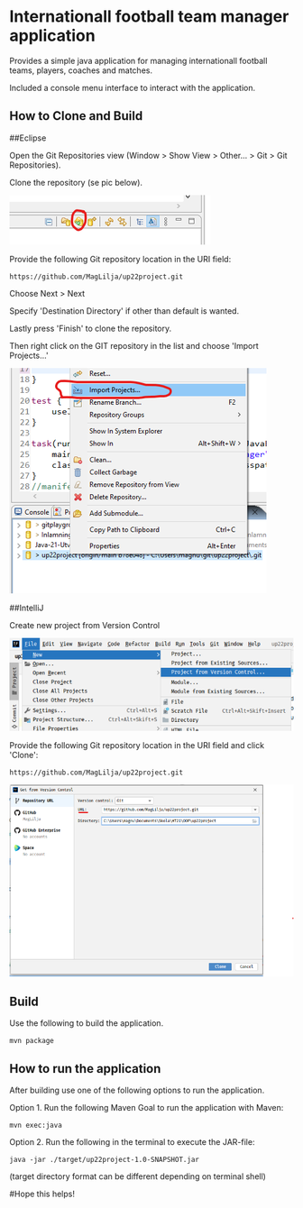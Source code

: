 # Internationall football team manager application

Provides a simple java application for managing internationall football teams, players, coaches and matches. 

Included a console menu interface to interact with the application.  

## How to Clone and Build

##Eclipse

Open the Git Repositories view (Window > Show View > Other... > Git > Git Repositories).


Clone the repository (se pic below). 

![img.png](ReadMeImages/img.png)

Provide the following Git repository location in the URI field:

    https://github.com/MagLilja/up22project.git

Choose Next > Next

Specify 'Destination Directory' if other than default is wanted.

Lastly press 'Finish' to clone the repository. 

Then right click on the GIT repository in the list and choose 'Import Projects...'

![img_1.png](ReadMeImages/img_1.png)

##IntelliJ

Create new project from Version Control

![img_2.png](ReadMeImages/img_2.png)

Provide the following Git repository location in the URI field and click 'Clone':

    https://github.com/MagLilja/up22project.git

![img_1In.png](ReadMeImages/img_1In.png)

## Build
Use the following to build the application.

    mvn package

## How to run the application
After building use one of the following options to run the application. 

Option 1. Run the following Maven Goal to run the application with Maven:

    mvn exec:java

Option 2. Run the following in the terminal to execute the JAR-file:

    java -jar ./target/up22project-1.0-SNAPSHOT.jar

(target directory format can be different depending on terminal shell)

#Hope this helps!